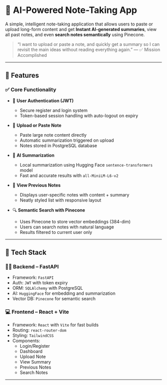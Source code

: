# 🧠 AI-Powered Note-Taking App

A simple, intelligent note-taking application that allows users to paste or upload long-form content and get **Instant AI-generated summaries**, view all past notes, and even **search notes semantically** using Pinecone.

> “I want to upload or paste a note, and quickly get a summary so I can revisit the main ideas without reading everything again.” — ✅ Mission Accomplished

---

## 🚀 Features

### ✅ Core Functionality

- 🔐 **User Authentication (JWT)**
  - Secure register and login system
  - Token-based session handling with auto-logout on expiry

- 📝 **Upload or Paste Note**
  - Paste large note content directly
  - Automatic summarization triggered on upload
  - Notes stored in PostgreSQL database

- 🧠 **AI Summarization**
  - Local summarization using Hugging Face `sentence-transformers` model
  - Fast and accurate results with `all-MiniLM-L6-v2`

- 📂 **View Previous Notes**
  - Displays user-specific notes with content + summary
  - Neatly styled list with responsive layout

- 🔍 **Semantic Search with Pinecone**
  - Uses Pinecone to store vector embeddings (384-dim)
  - Users can search notes with natural language
  - Results filtered to current user only

---

## 🧰 Tech Stack

### 👨‍💻 Backend – FastAPI

- Framework: `FastAPI`
- Auth: `JWT` with token expiry
- ORM: `SQLAlchemy` with PostgreSQL
- AI: `HuggingFace` for embedding and summarization
- Vector DB: `Pinecone` for semantic search

### 💻 Frontend – React + Vite

- Framework: `React` with `Vite` for fast builds
- Routing: `react-router-dom`
- Styling: `TailwindCSS`
- Components:
  - Login/Register
  - Dashboard
  - Upload Note
  - View Summary
  - Previous Notes
  - Search Notes

---
